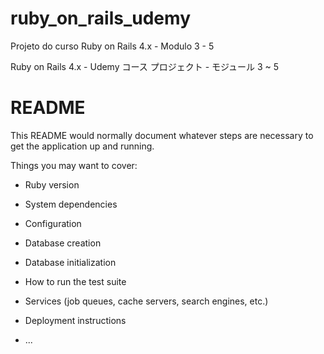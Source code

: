 # ruby_on_rails_udemy
Projeto do curso Ruby on Rails 4.x - Modulo 3 - 5 

Ruby on Rails 4.x - Udemy コース プロジェクト - モジュール 3 ~ 5


# README

This README would normally document whatever steps are necessary to get the
application up and running.

Things you may want to cover:

* Ruby version

* System dependencies

* Configuration

* Database creation

* Database initialization

* How to run the test suite

* Services (job queues, cache servers, search engines, etc.)

* Deployment instructions

* ...


